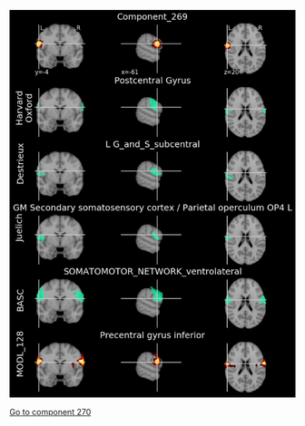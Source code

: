


![269](preliminary/269.jpg "Component 269")

[Go to component 270](https://parietal-inria.github.io/MODL_atlas/512/270 "Component 270")